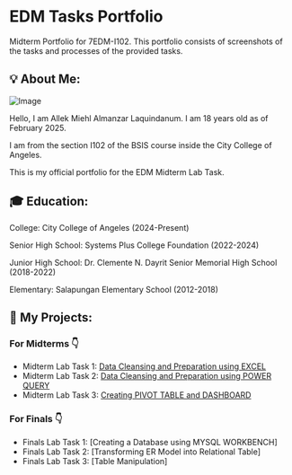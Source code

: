 # EDM Tasks Portfolio

Midterm Portfolio for 7EDM-I102. This portfolio consists of screenshots of the tasks and processes of the provided tasks.

## 💡 About Me:

![Image](https://github.com/user-attachments/assets/e1ffb495-623a-44dd-b7c7-b36ad54ac329)

Hello, I am Allek Miehl Almanzar Laquindanum. I am 18 years old as of February 2025.


I am from the section I102 of the BSIS course inside the City College of Angeles.


This is my official portfolio for the EDM Midterm Lab Task.

## 🎓 Education:
College: City College of Angeles (2024-Present)

Senior High School: Systems Plus College Foundation (2022-2024)

Junior High School: Dr. Clemente N. Dayrit Senior Memorial High School (2018-2022)

Elementary: Salapungan Elementary School (2012-2018)

## 📝 My Projects:
### For Midterms  👇 
- Midterm Lab Task 1: [Data Cleansing and Preparation using EXCEL](https://leklaquindanum.github.io/Midterm-Lab-Task-1/)
- Midterm Lab Task 2: [Data Cleansing and Preparation using POWER QUERY](https://leklaquindanum.github.io/Midterm-Lab-Task-2/)
- Midterm Lab Task 3: [Creating PIVOT TABLE and DASHBOARD](https://leklaquindanum.github.io/Midterm-Lab-Task-3/)

### For Finals  👇 
- Finals Lab Task 1: [Creating a Database using MYSQL WORKBENCH]
- Finals Lab Task 2: [Transforming ER Model into Relational Table]
- Finals Lab Task 3: [Table Manipulation]
